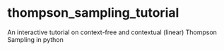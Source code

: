 # thompson_sampling_tutorial
An interactive tutorial on context-free and contextual (linear) Thompson Sampling in python
